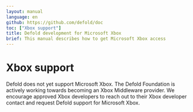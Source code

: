 ```yaml
---
layout: manual
language: en
github: https://github.com/defold/doc
toc: ["Xbox support"]
title: Defold development for Microsoft Xbox
brief: This manual describes how to get Microsoft Xbox access
---
```


# Xbox support

Defold does not yet support Microsoft Xbox. The Defold Foundation is actively working towards becoming an Xbox Middleware provider. We encourage approved Xbox developers to reach out to their Xbox developer contact and request Defold support for Microsoft Xbox.